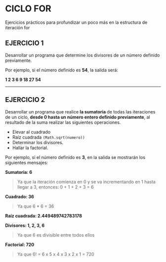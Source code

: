 # CICLO FOR 

Ejercicios prácticos para profundizar un poco más en la estructura de iteración for  

## EJERCICIO 1

Desarrollar un programa que determine los divisores de un número definido previamente.   

Por ejemplo, si el número definido es **54**, la salida será:

**1  2  3  6  9  18  27  54**

---

## EJERCICIO 2

Desarrollar un programa que realice **la sumatoria** de todas las iteraciones de un ciclo, **desde 0 hasta un número entero definido previamente**, al resultado de la suma realizar las siguientes operaciones. 

- Elevar al cuadrado
- Raíz cuadrada `(Math.sqrt(numero))`
- Determinar los divisores. 
- Hallar la factorial. 

Por ejemplo, si el número definido es **3**, en la salida se mostrarán los siguientes mensajes:

**Sumatoria: 6**

> Ya que la iteración comienza en 0 y se va incrementando en 1 hasta llegar a 3, entonces: 0 + 1 + 2 + 3 = 6

**Cuadrado: 36**

> Ya que 6 * 6 = 36

**Raíz cuadrada: 2.449489742783178**

**Divisores: 1, 2, 3, 6**

> Ya que 6 es divisible entre todos ellos

**Factorial: 720**

> Ya que 6! = 6 x 5 x 4 x 3 x 2 x 1 = 720

